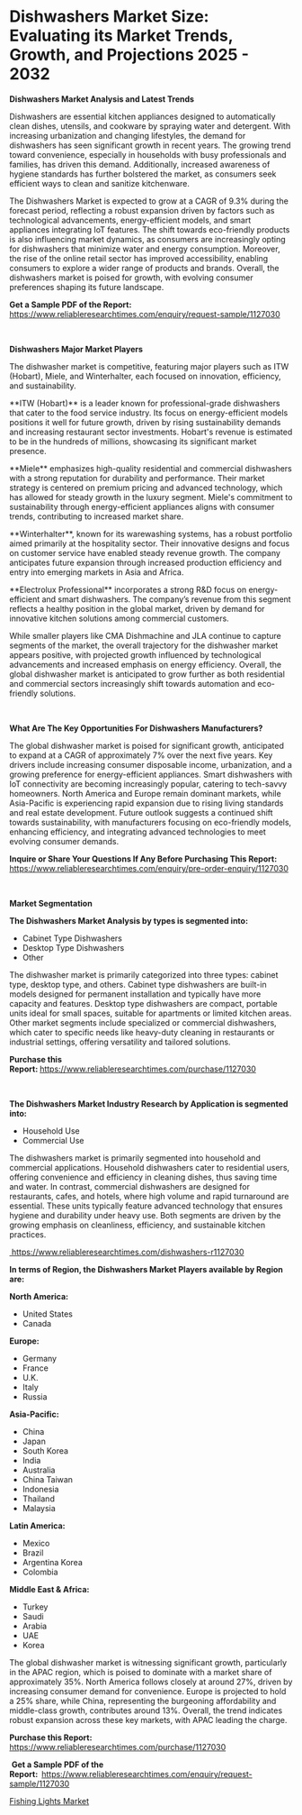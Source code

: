 <p><h1>Dishwashers Market Size: Evaluating its Market Trends, Growth, and Projections 2025 - 2032</h1></p><p><strong>Dishwashers Market Analysis and Latest Trends</strong></p>
<p><p>Dishwashers are essential kitchen appliances designed to automatically clean dishes, utensils, and cookware by spraying water and detergent. With increasing urbanization and changing lifestyles, the demand for dishwashers has seen significant growth in recent years. The growing trend toward convenience, especially in households with busy professionals and families, has driven this demand. Additionally, increased awareness of hygiene standards has further bolstered the market, as consumers seek efficient ways to clean and sanitize kitchenware.</p><p>The Dishwashers Market is expected to grow at a CAGR of 9.3% during the forecast period, reflecting a robust expansion driven by factors such as technological advancements, energy-efficient models, and smart appliances integrating IoT features. The shift towards eco-friendly products is also influencing market dynamics, as consumers are increasingly opting for dishwashers that minimize water and energy consumption. Moreover, the rise of the online retail sector has improved accessibility, enabling consumers to explore a wider range of products and brands. Overall, the dishwashers market is poised for growth, with evolving consumer preferences shaping its future landscape.</p></p>
<p><strong>Get a Sample PDF of the Report:&nbsp;</strong> <a href="https://www.reliableresearchtimes.com/enquiry/request-sample/1127030?utm_campaign=1994&utm_medium=2&utm_source=Github&utm_content=ia&utm_term=11022025&utm_id=dishwashers">https://www.reliableresearchtimes.com/enquiry/request-sample/1127030</a></p>
<p>&nbsp;</p>
<p><strong>Dishwashers Major Market Players</strong></p>
<p><p>The dishwasher market is competitive, featuring major players such as ITW (Hobart), Miele, and Winterhalter, each focused on innovation, efficiency, and sustainability. </p><p>**ITW (Hobart)** is a leader known for professional-grade dishwashers that cater to the food service industry. Its focus on energy-efficient models positions it well for future growth, driven by rising sustainability demands and increasing restaurant sector investments. Hobart's revenue is estimated to be in the hundreds of millions, showcasing its significant market presence.</p><p>**Miele** emphasizes high-quality residential and commercial dishwashers with a strong reputation for durability and performance. Their market strategy is centered on premium pricing and advanced technology, which has allowed for steady growth in the luxury segment. Miele's commitment to sustainability through energy-efficient appliances aligns with consumer trends, contributing to increased market share.</p><p>**Winterhalter**, known for its warewashing systems, has a robust portfolio aimed primarily at the hospitality sector. Their innovative designs and focus on customer service have enabled steady revenue growth. The company anticipates future expansion through increased production efficiency and entry into emerging markets in Asia and Africa.</p><p>**Electrolux Professional** incorporates a strong R&D focus on energy-efficient and smart dishwashers. The company’s revenue from this segment reflects a healthy position in the global market, driven by demand for innovative kitchen solutions among commercial customers.</p><p>While smaller players like CMA Dishmachine and JLA continue to capture segments of the market, the overall trajectory for the dishwasher market appears positive, with projected growth influenced by technological advancements and increased emphasis on energy efficiency. Overall, the global dishwasher market is anticipated to grow further as both residential and commercial sectors increasingly shift towards automation and eco-friendly solutions.</p></p>
<p>&nbsp;</p>
<p><strong>What Are The Key Opportunities For Dishwashers Manufacturers?</strong></p>
<p><p>The global dishwasher market is poised for significant growth, anticipated to expand at a CAGR of approximately 7% over the next five years. Key drivers include increasing consumer disposable income, urbanization, and a growing preference for energy-efficient appliances. Smart dishwashers with IoT connectivity are becoming increasingly popular, catering to tech-savvy homeowners. North America and Europe remain dominant markets, while Asia-Pacific is experiencing rapid expansion due to rising living standards and real estate development. Future outlook suggests a continued shift towards sustainability, with manufacturers focusing on eco-friendly models, enhancing efficiency, and integrating advanced technologies to meet evolving consumer demands.</p></p>
<p><strong>Inquire or Share Your Questions If Any Before Purchasing This Report:</strong> <a href="https://www.reliableresearchtimes.com/enquiry/pre-order-enquiry/1127030?utm_campaign=1994&utm_medium=2&utm_source=Github&utm_content=ia&utm_term=11022025&utm_id=dishwashers">https://www.reliableresearchtimes.com/enquiry/pre-order-enquiry/1127030</a></p>
<p>&nbsp;</p>
<p><strong>Market Segmentation</strong></p>
<p><strong>The Dishwashers Market Analysis by types is segmented into:</strong></p>
<p><ul><li>Cabinet Type Dishwashers</li><li>Desktop Type Dishwashers</li><li>Other</li></ul></p>
<p><p>The dishwasher market is primarily categorized into three types: cabinet type, desktop type, and others. Cabinet type dishwashers are built-in models designed for permanent installation and typically have more capacity and features. Desktop type dishwashers are compact, portable units ideal for small spaces, suitable for apartments or limited kitchen areas. Other market segments include specialized or commercial dishwashers, which cater to specific needs like heavy-duty cleaning in restaurants or industrial settings, offering versatility and tailored solutions.</p></p>
<p><strong>Purchase this Report:&nbsp;</strong><a href="https://www.reliableresearchtimes.com/purchase/1127030?utm_campaign=1994&utm_medium=2&utm_source=Github&utm_content=ia&utm_term=11022025&utm_id=dishwashers">https://www.reliableresearchtimes.com/purchase/1127030</a></p>
<p>&nbsp;</p>
<p><strong>The Dishwashers Market Industry Research by Application is segmented into:</strong></p>
<p><ul><li>Household Use</li><li>Commercial Use</li></ul></p>
<p><p>The dishwashers market is primarily segmented into household and commercial applications. Household dishwashers cater to residential users, offering convenience and efficiency in cleaning dishes, thus saving time and water. In contrast, commercial dishwashers are designed for restaurants, cafes, and hotels, where high volume and rapid turnaround are essential. These units typically feature advanced technology that ensures hygiene and durability under heavy use. Both segments are driven by the growing emphasis on cleanliness, efficiency, and sustainable kitchen practices.</p></p>
<p><a href="https://www.reliableresearchtimes.com/dishwashers-r1127030?utm_campaign=1994&utm_medium=2&utm_source=Github&utm_content=ia&utm_term=11022025&utm_id=dishwashers">&nbsp;https://www.reliableresearchtimes.com/dishwashers-r1127030</a></p>
<p><strong>In terms of Region, the Dishwashers Market Players available by Region are:</strong></p>
<p>
    <p> <strong> North America: </strong>
        <ul>
            <li>United States</li>
            <li>Canada</li>
        </ul>
        </p> 
    <p> <strong> Europe: </strong>
        <ul>
            <li>Germany</li>
            <li>France</li>
            <li>U.K.</li>
            <li>Italy</li>
            <li>Russia</li>
        </ul>
        </p> 
    <p> <strong> Asia-Pacific: </strong>
        <ul>
            <li>China</li>
            <li>Japan</li>
            <li>South Korea</li>
            <li>India</li>
            <li>Australia</li>
            <li>China Taiwan</li>
            <li>Indonesia</li>
            <li>Thailand</li>
            <li>Malaysia</li>
        </ul>
        </p> 
    <p> <strong> Latin America: </strong>
        <ul>
            <li>Mexico</li>
            <li>Brazil</li>
            <li>Argentina Korea</li>
            <li>Colombia</li>
        </ul>
        </p> 
    <p> <strong> Middle East & Africa: </strong>
        <ul>
            <li>Turkey</li>
            <li>Saudi</li>
            <li>Arabia</li>
            <li>UAE</li>
            <li>Korea</li>
        </ul>
    </p>
    </p>
<p><p>The global dishwasher market is witnessing significant growth, particularly in the APAC region, which is poised to dominate with a market share of approximately 35%. North America follows closely at around 27%, driven by increasing consumer demand for convenience. Europe is projected to hold a 25% share, while China, representing the burgeoning affordability and middle-class growth, contributes around 13%. Overall, the trend indicates robust expansion across these key markets, with APAC leading the charge.</p></p>
<p><strong>Purchase this Report: </strong><a href="https://www.reliableresearchtimes.com/purchase/1127030?utm_campaign=1994&utm_medium=2&utm_source=Github&utm_content=ia&utm_term=11022025&utm_id=dishwashers">https://www.reliableresearchtimes.com/purchase/1127030</a></p>
<p>&nbsp;<strong>Get a Sample PDF of the Report:&nbsp;&nbsp;</strong><a href="https://www.reliableresearchtimes.com/enquiry/request-sample/1127030?utm_campaign=1994&utm_medium=2&utm_source=Github&utm_content=ia&utm_term=11022025&utm_id=dishwashers">https://www.reliableresearchtimes.com/enquiry/request-sample/1127030</a></p>
<p><strong></strong></p>
<p><p><a href="https://github.com/juniordelafrance/Market-Research-Report-List-5/blob/main/fishing-lights-market.md?utm_campaign=1994&utm_medium=2&utm_source=Github&utm_content=ia&utm_term=11022025&utm_id=dishwashers">Fishing Lights Market</a></p></p>